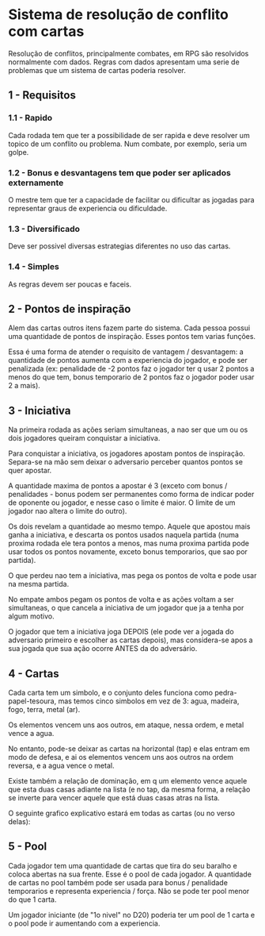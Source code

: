 # Sistema de resolução de conflito com cartas

Resolução de conflitos, principalmente combates, em RPG são resolvidos normalmente com dados. Regras com dados apresentam uma serie de problemas 
que um sistema de cartas poderia resolver.

## 1 - Requisitos

### 1.1 - Rapido
Cada rodada tem que ter a possibilidade de ser rapida e deve resolver um topico de um conflito ou problema. Num combate, por exemplo, seria um golpe.

### 1.2 - Bonus e desvantagens tem que poder ser aplicados externamente
O mestre tem que ter a capacidade de facilitar ou dificultar as jogadas para representar graus de experiencia ou dificuldade.

### 1.3 - Diversificado
Deve ser possivel diversas estrategias diferentes no uso das cartas.

### 1.4 - Simples
As regras devem ser poucas e faceis.

## 2 - Pontos de inspiração

Alem das cartas outros itens fazem parte do sistema. Cada pessoa possui uma quantidade de pontos de inspiração. Esses pontos tem varias funções.

Essa é uma forma de atender o requisito de vantagem / desvantagem: a quantidade de pontos aumenta com a experiencia do jogador, e pode ser penalizada
(ex: penalidade de -2 pontos faz o jogador ter q usar 2 pontos a menos do que tem, bonus temporario de 2 pontos faz o jogador poder usar 2 a mais). 

## 3 - Iniciativa

Na primeira rodada as ações seriam simultaneas, a nao ser que um ou os dois jogadores queiram conquistar a iniciativa.

Para conquistar a iniciativa, os jogadores apostam pontos de inspiração. Separa-se na mão sem deixar o adversario perceber quantos pontos se quer apostar.

A quantidade maxima de pontos a apostar é 3 (exceto com bonus / penalidades - bonus podem ser permanentes como forma de indicar poder de oponente ou jogador,
e nesse caso o limite é maior. O limite de um jogador nao altera o limite do outro).

Os dois revelam a quantidade ao mesmo tempo. Aquele que apostou mais ganha a iniciativa, e descarta os pontos usados naquela partida (numa proxima rodada ele tera
pontos a menos, mas numa proxima partida pode usar todos os pontos novamente, exceto bonus temporarios, que sao por partida).

O que perdeu nao tem a iniciativa, mas pega os pontos de volta e pode usar na mesma partida.

No empate ambos pegam os pontos de volta e as ações voltam a ser simultaneas, o que cancela a iniciativa de um jogador que ja a tenha por algum motivo.

O jogador que tem a iniciativa joga DEPOIS (ele pode ver a jogada do adversario primeiro e escolher as cartas depois), mas considera-se apos a sua jogada que 
sua ação ocorre ANTES da do adversário.

## 4 - Cartas

Cada carta tem um simbolo, e o conjunto deles funciona como pedra-papel-tesoura, mas temos cinco simbolos em vez de 3: agua, madeira, fogo, terra, metal (ar). 

Os elementos vencem uns aos outros, em ataque, nessa ordem, e metal vence a agua.

No entanto, pode-se deixar as cartas na horizontal (tap) e elas entram em modo de defesa, e ai os elementos vencem uns aos outros na ordem reversa, e a agua 
vence o metal.

Existe também a relação de dominação, em q um elemento vence aquele que esta duas casas adiante na lista (e no tap, da mesma forma, a relação se inverte para 
vencer aquele que está duas casas atras na lista.

O seguinte grafico explicativo estará em todas as cartas (ou no verso delas):


## 5 - Pool

Cada jogador tem uma quantidade de cartas que tira do seu baralho e coloca abertas na sua frente. Esse é o pool de cada jogador. A quantidade de cartas no pool
também pode ser usada para bonus / penalidade temporarios e representa experiencia / força. Não se pode ter pool menor do que 1 carta.

Um jogador iniciante (de "1o nivel" no D20) poderia ter um pool de 1 carta e o pool pode ir aumentando com a experiencia.







